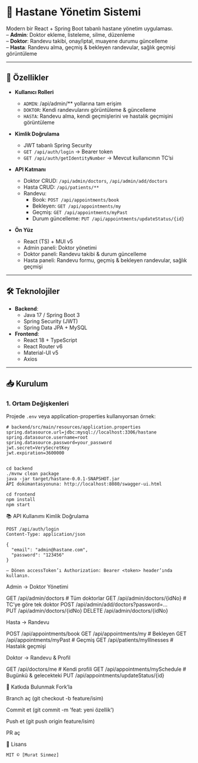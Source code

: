 # 🏥 Hastane Yönetim Sistemi

Modern bir React + Spring Boot tabanlı hastane yönetim uygulaması.  
– **Admin**: Doktor ekleme, listeleme, silme, düzenleme  
– **Doktor**: Randevu takibi, onay/iptal, muayene durumu güncelleme  
– **Hasta**: Randevu alma, geçmiş & bekleyen randevular, sağlık geçmişi görüntüleme  

---

## 🚀 Özellikler

- **Kullanıcı Rolleri**  
  - `ADMIN`: /api/admin/** yollarına tam erişim  
  - `DOKTOR`: Kendi randevularını görüntüleme & güncelleme  
  - `HASTA`: Randevu alma, kendi geçmişlerini ve hastalık geçmişini görüntüleme  

- **Kimlik Doğrulama**  
  - JWT tabanlı Spring Security  
  - `GET /api/auth/login` → Bearer token  
  - `GET /api/auth/getIdentityNumber` → Mevcut kullanıcının TC’si  

- **API Katmanı**  
  - Doktor CRUD: `/api/admin/doctors`, `/api/admin/add/doctors`  
  - Hasta CRUD: `/api/patients/**`  
  - Randevu:  
    - Book: `POST /api/appointments/book`  
    - Bekleyen: `GET /api/appointments/my`  
    - Geçmiş: `GET /api/appointments/myPast`  
    - Durum güncelleme: `PUT /api/appointments/updateStatus/{id}`  

- **Ön Yüz**  
  - React (TS) + MUI v5  
  - Admin paneli: Doktor yönetimi  
  - Doktor paneli: Randevu takibi & durum güncelleme  
  - Hasta paneli: Randevu formu, geçmiş & bekleyen randevular, sağlık geçmişi  

---

## 🛠️ Teknolojiler

- **Backend**:  
  - Java 17 / Spring Boot 3  
  - Spring Security (JWT)  
  - Spring Data JPA + MySQL  
- **Frontend**:  
  - React 18 + TypeScript  
  - React Router v6  
  - Material-UI v5  
  - Axios  

---

## 📥 Kurulum

### 1. Ortam Değişkenleri

Projede `.env` veya application-properties kullanıyorsan örnek:

```properties
# backend/src/main/resources/application.properties
spring.datasource.url=jdbc:mysql://localhost:3306/hastane
spring.datasource.username=root
spring.datasource.password=your_password
jwt.secret=VerySecretKey
jwt.expiration=3600000
```
```

cd backend
./mvnw clean package
java -jar target/hastane-0.0.1-SNAPSHOT.jar
API dokümantasyonuna: http://localhost:8080/swagger-ui.html
```
```
cd frontend
npm install
npm start
```
📚 API Kullanımı
Kimlik Doğrulama

```
POST /api/auth/login
Content-Type: application/json

{
  "email": "admin@hastane.com",
  "password": "123456"
}

– Dönen accessToken’ı Authorization: Bearer <token> header’ında kullanın.
```
Admin → Doktor Yönetimi

GET    /api/admin/doctors               # Tüm doktorlar
GET    /api/admin/doctors/{idNo}       # TC’ye göre tek doktor
POST   /api/admin/add/doctors?password=...  
PUT    /api/admin/doctors/{idNo}
DELETE /api/admin/doctors/{idNo}

Hasta → Randevu

POST   /api/appointments/book
GET    /api/appointments/my          # Bekleyen
GET    /api/appointments/myPast      # Geçmiş
GET    /api/patients/myIllnesses     # Hastalık geçmişi

Doktor → Randevu & Profil

GET    /api/doctors/me               # Kendi profili
GET    /api/appointments/mySchedule  # Bugünkü & gelecekteki
PUT    /api/appointments/updateStatus/{id}

🤝 Katkıda Bulunmak
Fork’la

Branch aç (git checkout -b feature/isim)

Commit et (git commit -m 'feat: yeni özellik')

Push et (git push origin feature/isim)

PR aç

📄 Lisans
```
MIT © [Murat Sinmez]
```


